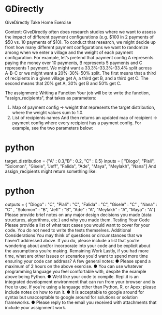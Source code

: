 # GDirectly
GiveDirectly Take Home Exercise

Context:
GiveDirectly often does research studies where we want to assess the impact of different payment
configurations (e.g. $100 in 2 payments of $50 vs. 10 payments of $10). To conduct that research, we
might decide up front how many different payment configurations we want to randomize among when
we enter a village and the weight of each payment configuration.
For example, let’s pretend that payment config A represents paying the money over 10 payments, B
represents 5 payments and C represents 1 payment.
We might want a 33.3%-33.3%-33.4% split across A-B-C or we might want a 20%-30%-50% split. The first
means that a third of recipients in a given village get A, a third get B, and a third get C. The second means
that 20% get A, 30% get B and 50% get C.

The assignment:
Writing a Function
Your job will be to write the function, "assign_recipients", that takes as parameters:
1. Map of payment config -> weight that represents the target distribution, where the weight
values sum to 1.0.
2. List of recipients names
And then returns an updated map of recipient -> payment config where every recipient has a payment
config.
For example, see the two parameters below:
# python
target_distribution = {"A" : 0.3,"B" : 0.2, "C" : 0.5}
inputs = [ "Diogo", "Piali", "Solomon", "Gisele", "Jeff", "Falida", "Ade", "Maya", "Meylakh", "Nana"]
And assign_recipients might return something like:
# python
outputs = { "Diogo" : "C", "Piali" : "C", "Falida" : "C", "Gisele" : "C" , "Nana" : "C" , "Solomon" : "B",
"Jeff" : "B", "Ade" : "A", "Meylakh" : "A", "Maya" : "A"}
Please provide brief notes on any major design decisions you made (data structures, algorithms, etc.)
and why you made them.
Testing Your Code
Please provide a list of what test cases you would want to cover for your code. You do not need to
write the tests themselves.
Additional Considerations
You may think of questions or circumstances that we haven’t addressed above. If you do, please
include a list that you’re wondering about and/or incorporate into your code and be explicit about the
assumptions you’re making.
Remaining Work
Lastly, if you had more time, what are other issues or scenarios you'd want to spend more time
ensuring your code can address?
A few general notes:
● Please spend a maximum of 2 hours on the above exercise.
● You can use whatever programming language you feel comfortable with, despite the example
above being Python.
● We’d like your code to compile. Repl.it is an integrated development environment that can run
from your browser and is free to use. If you’re using a language other than Python, R, or Apex;
please include notes on how to run it.
● It is acceptable to google around for syntax but unacceptable to google around for solutions or
solution frameworks.
● Please reply to the email you received with attachments that include your assignment work.
